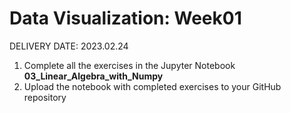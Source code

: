 # Data Visualization: Week01 

DELIVERY DATE: 2023.02.24


1) Complete all the exercises in the Jupyter Notebook **03_Linear_Algebra_with_Numpy**
2) Upload the notebook with completed exercises to your GitHub repository



